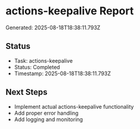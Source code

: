# actions-keepalive Report

Generated: 2025-08-18T18:38:11.793Z

## Status
- Task: actions-keepalive
- Status: Completed
- Timestamp: 2025-08-18T18:38:11.793Z

## Next Steps
- Implement actual actions-keepalive functionality
- Add proper error handling
- Add logging and monitoring
